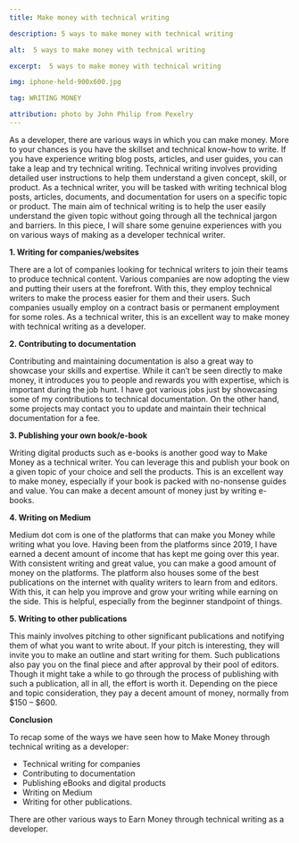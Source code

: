 ```yaml
---
title: Make money with technical writing

description: 5 ways to make money with technical writing

alt:  5 ways to make money with technical writing

excerpt:  5 ways to make money with technical writing

img: iphone-held-900x600.jpg

tag: WRITING MONEY

attribution: photo by John Philip from Pexelry
---
```


As a developer, there are various ways in which you can make money. More to your chances is you have the skillset and technical know-how to write. If you have experience writing blog posts, articles, and user guides, you can take a leap and try technical writing.
Technical writing involves providing detailed user instructions to help them understand a given concept, skill, or product. As a technical writer, you will be tasked with writing technical blog posts, articles, documents, and documentation for users on a specific topic or product. The main aim of technical writing is to help the user easily understand the given topic without going through all the technical jargon and barriers.
In this piece, I will share some genuine experiences with you on various ways of making as a developer technical writer.

**1.	Writing for companies/websites**

There are a lot of companies looking for technical writers to join their teams to produce technical content. Various companies are now adopting the view and putting their users at the forefront. With this, they employ technical writers to make the process easier for them and their users.
Such companies usually employ on a contract basis or permanent employment for some roles. As a technical writer, this is an excellent way to make money with technical writing as a developer.

**2.	Contributing to documentation**

Contributing and maintaining documentation is also a great way to showcase your skills and expertise. While it can’t be seen directly to make money, it introduces you to people and rewards you with expertise, which is important during the job hunt.
I have got various jobs just by showcasing some of my contributions to technical documentation. On the other hand, some projects may contact you to update and maintain their technical documentation for a fee.

**3.	Publishing your own book/e-book**
	
Writing digital products such as e-books is another good way to Make Money as a technical writer. You can leverage this and publish your book on a given topic of your choice and sell the products. This is an excellent way to make money, especially if your book is packed with no-nonsense guides and value.
You can make a decent amount of money just by writing e-books.

**4.	Writing on Medium**
	
Medium dot com is one of the platforms that can make you Money while writing what you love. Having been from the platforms since 2019, I have earned a decent amount of income that has kept me going over this year. With consistent writing and great value, you can make a good amount of money on the platforms.
The platform also houses some of the best publications on the internet with quality writers to learn from and editors. With this, it can help you improve and grow your writing while earning on the side. This is helpful, especially from the beginner standpoint of things.

**5.	Writing to other publications**

This mainly involves pitching to other significant publications and notifying them of what you want to write about. If your pitch is interesting, they will invite you to make an outline and start writing for them.
Such publications also pay you on the final piece and after approval by their pool of editors. Though it might take a while to go through the process of publishing with such a publication, all in all, the effort is worth it. Depending on the piece and topic consideration, they pay a decent amount of money, normally from $150 – $600.

**Conclusion**

To recap some of the ways we have seen how to Make Money through technical writing as a developer:

-	Technical writing for companies
-	Contributing to documentation
-	Publishing eBooks and digital products
-	Writing on Medium
-	Writing for other publications.

There are other various ways to Earn Money through technical writing as a developer.
